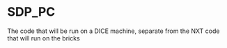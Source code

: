 SDP_PC
======

The code that will be run on a DICE machine, separate from the NXT code that will run on the bricks
